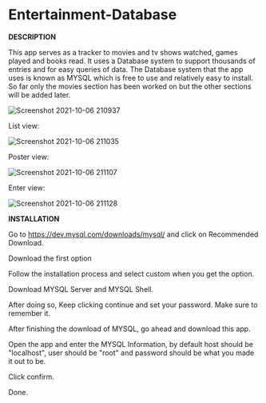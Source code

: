 # Entertainment-Database
**DESCRIPTION**

This app serves as a tracker to movies and tv shows watched, games played and books read. It uses a Database system to support thousands of entries and for easy queries of data.
The Database system that the app uses is known as MYSQL which is free to use and relatively easy to install. So far only the movies section has been worked on but the other
sections will be added later.

![Screenshot 2021-10-06 210937](https://user-images.githubusercontent.com/19519174/136275853-36640c09-5826-4a47-b819-86ad32eb29e7.jpg)

List view:

![Screenshot 2021-10-06 211035](https://user-images.githubusercontent.com/19519174/136275989-fddbf4a1-bab5-48bb-bced-f9da6474ef83.jpg)

Poster view:

![Screenshot 2021-10-06 211107](https://user-images.githubusercontent.com/19519174/136276049-d2e24300-4d16-4f65-a917-a32b740fc6ff.jpg)

Enter view:

![Screenshot 2021-10-06 211128](https://user-images.githubusercontent.com/19519174/136276114-e7882b59-cc17-4a18-baa5-e77ddbb5c360.jpg)

**INSTALLATION**

Go to https://dev.mysql.com/downloads/mysql/ and click on Recommended Download.

Download the first option

Follow the installation process and select custom when you get the option.

Download MYSQL Server and MYSQL Shell.

After doing so, Keep clicking continue and set your password. Make sure to remember it.

After finishing the download of MYSQL, go ahead and download this app.

Open the app and enter the MYSQL Information, by default host should be "localhost", user should be "root" and password should be what you made it out to be.

Click confirm.

Done.
